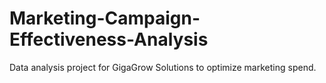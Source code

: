 # Marketing-Campaign-Effectiveness-Analysis
Data analysis project for GigaGrow Solutions to optimize marketing spend.
